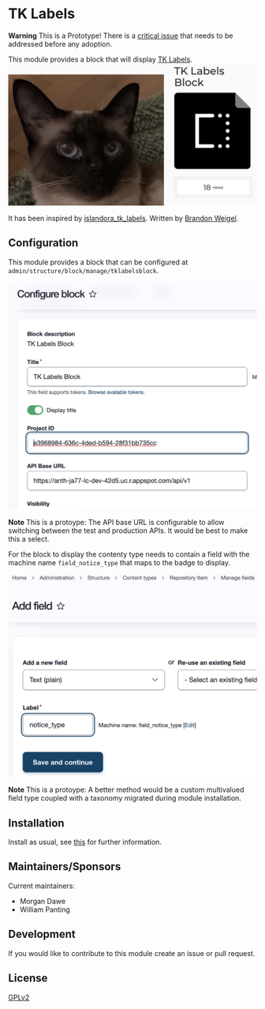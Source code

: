 # TK Labels 
**Warning** This is a Prototype! There is a [critical issue](https://github.com/MorganDawe/tk_labels/issues/7) that needs to be addressed before any adoption.

This module provides a block that will display [TK Labels][tklabels].
![Block](/images/block.png)

It has been inspired by [islandora_tk_labels][i7tklabels]. Written by [Brandon Weigel][bweigel].

## Configuration

This module provides a block that can be configured at `admin/structure/block/manage/tklabelsblock`.

![Configuration](/images/config.png)

**Note** This is a protoype: The API base URL is configurable to allow switching between the test and production APIs. It would be best to make this a select.

For the block to display the contenty type needs to contain a field with the machine name `field_notice_type` that maps to the badge to display. 

![Field Creation](/images/field.png)

**Note** This is a protoype: A better method would be a custom multivalued field type coupled with a taxonomy migrated during module installation.

## Installation

Install as usual, see [this][install] for further information.

## Maintainers/Sponsors

Current maintainers:

* Morgan Dawe
* William Panting

## Development

If you would like to contribute to this module create an issue or pull request.

## License

[GPLv2][gplv2]

[gplv2]: http://www.gnu.org/licenses/gpl-2.0.txt
[install]: https://www.drupal.org/docs/extending-drupal/installing-modules
[tklabels]: https://localcontexts.org/
[i7tklabels]: https://github.com/bondjimbond/islandora_tk_labels
[bweigel]: https://github.com/bondjimbond

